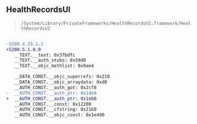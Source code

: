 ## HealthRecordsUI

> `/System/Library/PrivateFrameworks/HealthRecordsUI.framework/HealthRecordsUI`

```diff

-5200.4.25.1.2
+5200.5.1.0.0
   __TEXT.__text: 0x37bdfc
   __TEXT.__auth_stubs: 0x59d0
   __TEXT.__objc_methlist: 0x9ae4

   __DATA_CONST.__objc_superrefs: 0x210
   __DATA_CONST.__objc_arraydata: 0xd0
   __AUTH_CONST.__auth_got: 0x2cf8
-  __AUTH_CONST.__auth_ptr: 0x1de0
+  __AUTH_CONST.__auth_ptr: 0x1e88
   __AUTH_CONST.__const: 0x12200
   __AUTH_CONST.__cfstring: 0x2160
   __AUTH_CONST.__objc_const: 0x1e490

```

